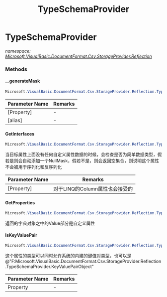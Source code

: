 ﻿---
title: TypeSchemaProvider
---

# TypeSchemaProvider
_namespace: [Microsoft.VisualBasic.DocumentFormat.Csv.StorageProvider.Reflection](N-Microsoft.VisualBasic.DocumentFormat.Csv.StorageProvider.Reflection.html)_



### Methods

#### __generateMask
```csharp
Microsoft.VisualBasic.DocumentFormat.Csv.StorageProvider.Reflection.TypeSchemaProvider.__generateMask(System.Reflection.PropertyInfo,System.String)
```


|Parameter Name|Remarks|
|--------------|-------|
|[Property]|-|
|[alias]|-|


#### GetInterfaces
```csharp
Microsoft.VisualBasic.DocumentFormat.Csv.StorageProvider.Reflection.TypeSchemaProvider.GetInterfaces(System.Reflection.PropertyInfo,System.Boolean)
```
当目标属性上面没有任何自定义属性数据的时候，会检查是否为简单数据类型，假若是则会自动添加一个NullMask，假若不是，则会返回空集合，则说明这个属性不会被用于序列化和反序列化

|Parameter Name|Remarks|
|--------------|-------|
|[Property]|对于LINQ的Column属性也会接受的|


#### GetProperties
```csharp
Microsoft.VisualBasic.DocumentFormat.Csv.StorageProvider.Reflection.TypeSchemaProvider.GetProperties(System.Type,System.Boolean)
```
返回的字典对象之中的Value部分是自定义属性

#### IsKeyValuePair
```csharp
Microsoft.VisualBasic.DocumentFormat.Csv.StorageProvider.Reflection.TypeSchemaProvider.IsKeyValuePair(System.Reflection.PropertyInfo)
```
这个属性的类型可以同时允许系统的内建的键值对类型，也可以是@"F:Microsoft.VisualBasic.DocumentFormat.Csv.StorageProvider.Reflection.TypeSchemaProvider.KeyValuePairObject"

|Parameter Name|Remarks|
|--------------|-------|
|Property|-|





